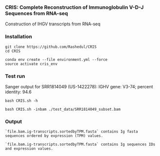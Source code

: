 ### CRIS: Complete Reconstruction of Immunoglobulin V-D-J Sequences from RNA-seq 

Construction of IHGV transcripts from RNA-seq

### Installation

```
git clone https://github.com/Rashedul/CRIS
cd CRIS

conda env create --file environment.yml --force
source activate cris_env

```

### Test run

Sanger output for SRR1814049 (US-1422278): IGHV gene: V3-74; percent identity: 94.6

```
bash CRIS.sh -h

bash CRIS.sh -inbam ./test_data/SRR1814049_subset.bam

```


### Output 

```
`file.bam.ig-transcripts.sortedbyTPM.fasta` contains Ig fasta sequences ordered by expression (TPM) values.

`file.bam.ig-transcripts.sortedbyTPM.fasta` contains Ig sequences IDs and expression values.

```

